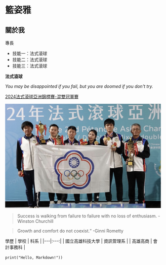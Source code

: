 # 籃姿雅

## 關於我

專長
* 技能一：法式滾球
* 技能二：法式滾球
* 技能三：法式滾球

**法式滾球**

*You may be disappointed if you fail, but you are doomed if you don't try.*

[2024法式滾球亞洲錦標賽-混雙冠軍賽](https://www.youtube.com/live/7pCEjlu6qGA?si=W5SfE-FutaSXFk8C)

![Petanque](Petanque.jpeg)

>Success is walking from failure to failure with no loss of enthusiasm. -Winston Churchill

>Growth and comfort do not coexist.“ -Ginni Rometty

學歷
 | 學校 | 科系 |
 |---|:---:|
 | 國立高雄科技大學 | 資訊管理系 |
 | 高雄高商 | 會計事務科 |


``` print("Hello, Markdown!")) ```



